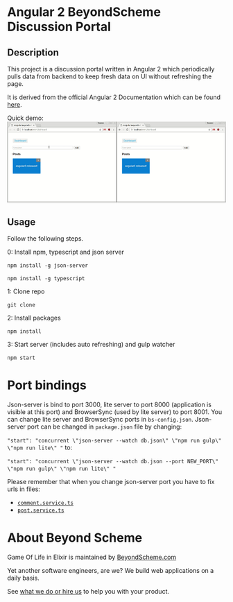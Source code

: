 # Angular 2 BeyondScheme Discussion Portal

## Description
This project is a discussion portal written in Angular 2 which periodically pulls data from backend to keep fresh data on UI without refreshing the page.

It is derived from the official Angular 2 Documentation which can be found [here](https://angular.io/docs/ts/latest/tutorial/).

Quick demo:
<img src="/demo.gif"/>


## Usage
Follow the following steps.

0: Install npm, typescript and json server
```
npm install -g json-server
```
```
npm install -g typescript
```
1: Clone repo
```
git clone
```
2: Install packages
```
npm install
```
3: Start server (includes auto refreshing) and gulp watcher
```
npm start
```

# Port bindings
Json-server is bind to port 3000, lite server to port 8000 (application is visible at this port) and BrowserSync (used by lite server) to port 8001.
You can change lite server and BrowserSync ports in `bs-config.json`. Json-server port can be changed in `package.json` file by changing:

`"start": "concurrent \"json-server --watch db.json\" \"npm run gulp\" \"npm run lite\" "` to:

`"start": "concurrent \"json-server --watch db.json --port NEW_PORT\" \"npm run gulp\" \"npm run lite\" "`

Please remember that when you change json-server port you have to fix urls in files:

* [`comment.service.ts`](https://github.com/BeyondScheme/angular2-discussion-portal/blob/master/src/ts/post/services/comment.service.ts) 
* [`post.service.ts`](https://github.com/BeyondScheme/angular2-discussion-portal/blob/master/src/ts/shared/services/post.service.ts)

# About Beyond Scheme

Game Of Life in Elixir is maintained by [BeyondScheme.com](http://beyondscheme.com/?utm_source=github)

Yet another software engineers, are we?
We build web applications on a daily basis.

See [what we do or hire us](http://beyondscheme.com/?utm_source=github) to help you with your product.